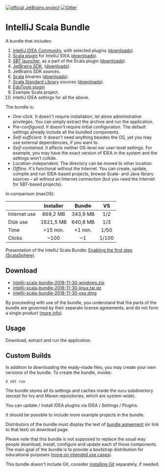 [![official JetBrains project](http://jb.gg/badges/official.svg)](https://confluence.jetbrains.com/display/ALL/JetBrains+on+GitHub)
[![Gitter](https://badges.gitter.im/Join%20Chat.svg)](https://gitter.im/JetBrains/intellij-scala)

# IntelliJ Scala Bundle

A bundle that includes:

1. [IntelliJ IDEA Community](https://www.jetbrains.com/idea/), with selected plugins ([downloads](https://www.jetbrains.com/idea/download/)).
2. [Scala plugin](https://confluence.jetbrains.com/display/SCA/Scala+Plugin+for+IntelliJ+IDEA) for IntelliJ IDEA ([downloads](https://plugins.jetbrains.com/plugin/1347-scala)).
3. [SBT launcher](https://github.com/sbt/launcher), as a part of the Scala plugin ([downloads](https://dl.bintray.com/typesafe/ivy-releases/org.scala-sbt/sbt-launch/)).
4. [JetBrains SDK](https://github.com/JetBrains/jdk8u), ([downloads](https://bintray.com/jetbrains/intellij-jdk/)).
5. JetBrains SDK sources.
6. [Scala](https://www.scala-lang.org/) binaries ([downloads](https://www.scala-lang.org/download/)).
7. [Scala Standard Library](https://www.scala-lang.org/api/current/index.html) sources ([downloads](https://www.scala-lang.org/download/)).
8. [EduTools plugin](https://plugins.jetbrains.com/plugin/10081-edutools)
9. Example Scala project.
10. IntelliJ IDEA settings for all the above.

The bundle is:

* *One-click.* It doesn't require installation, let alone administrative privileges. You can simply extract the archive and run the application.
* *Pre-configured.* It doesn't require initial configuration. The default settings already include all the bundled components.
* *Self-sufficient.* It doesn't need anything besides the OS, yet you may use external dependencies, if you want to.
* *Self-contained.* It affects neither OS-level nor user-level settings. For example, you may have the exact version of IDEA in the system and the settings won't collide.
* *Location-independent.* The directory can be moved to other location.
* *Offline.* It's functional without the Internet. You can create, update, compile and run IDEA-based projects, browse Scala- and Java library sources – all without an Internet connection (but you need the Internet for SBT-based projects).

In comparison (macOS):

|            |Installer| Bundle  | VS  |
|:-----------|:-------:|:-------:|:---:|
|Internet use|869,2 MB | 343,9 MB|1/2  |
|Disk use    |1621,5 MB| 640,8 MB|1/3  |
|Time        |>15 min. | <1 min. |1/50 |
|Clicks      |~100     | ~1      |1/100|

Presentation of the IntelliJ Scala Bundle: [Enabling the first step (ScalaSphere)](https://www.youtube.com/watch?v=YDKrwYgQsB8).

## Download

* [intellij-scala-bundle-2018-11-30-windows.zip](https://github.com/JetBrains/intellij-scala-bundle/releases/download/v2018-11-30/intellij-scala-bundle-2018-11-30-windows.zip)
* [intellij-scala-bundle-2018-11-30-linux.tar.gz](https://github.com/JetBrains/intellij-scala-bundle/releases/download/v2018-11-30/intellij-scala-bundle-2018-11-30-linux.tar.gz)
* [intellij-scala-bundle-2018-11-30-osx.dmg](https://github.com/JetBrains/intellij-scala-bundle/releases/download/v2018-11-30/intellij-scala-bundle-2018-11-30-osx.dmg)

By proceeding with use of the bundle, you understand that the parts of the bundle are governed by their separate license agreements, and do not form a single product ([more info](src/main/resources/BundleAgreement.html)).

## Usage

Download, extract and run the application.

## Custom Builds

In addition to downloading the ready-made files, you may create your own versions of the bundle. To create the bundle, invoke:

    $ sbt run

The bundle stores all its settings and caches inside the `data` subdirectory (except for Ivy and Maven repositories, which are system-wide).

You can update / install IDEA plugins via IDEA / Settings / Plugins.

It should be possible to include more example projects in the bundle.

Distributors of the bundle must display the text of [bundle agreement](src/main/resources/BundleAgreement.html) (or link to that text) on download page.

Please note that this bundle is not supposed to replace the usual way people download, install, configure and update each of those components. The main goal of the bundle is to provide a bootstrap distribution for educational purposes ([more on intended use cases](https://youtrack.jetbrains.com/issue/SCL-11406)).

This bundle doesn't include Git, consider [installing Git](https://git-scm.com/book/en/v2/Getting-Started-Installing-Git) separately, if needed.